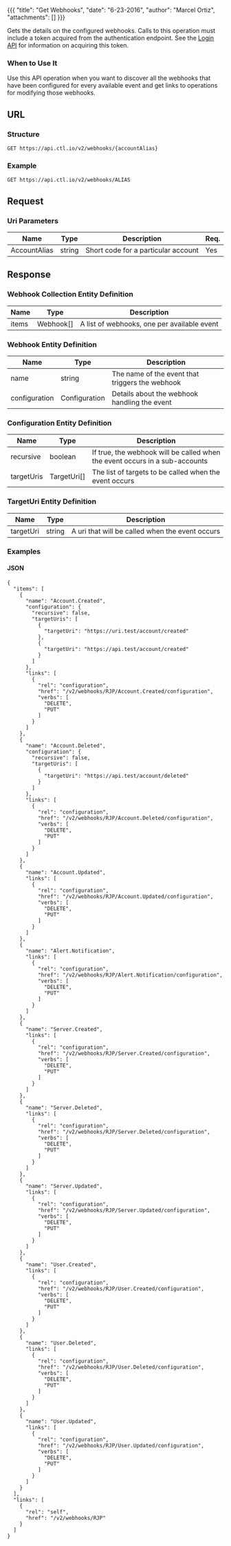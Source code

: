 {{{
  "title": "Get Webhooks",
  "date": "6-23-2016",
  "author": "Marcel Ortiz",
  "attachments": []
}}}

Gets the details on the configured webhooks. Calls to this operation must include a token acquired from the authentication endpoint. See the [Login API](../Authentication/login.md) for information on acquiring this token.

### When to Use It

Use this API operation when you want to discover all the webhooks that have been configured for every available event and get links to operations for modifying those webhooks.

## URL

### Structure

    GET https://api.ctl.io/v2/webhooks/{accountAlias}

### Example  
    GET https://api.ctl.io/v2/webhooks/ALIAS

## Request

### Uri Parameters

| Name | Type | Description | Req. |
| --- | --- | --- | --- |
| AccountAlias | string | Short code for a particular account | Yes |


## Response

### Webhook Collection Entity Definition

| Name | Type | Description |
| --- | --- | --- |
| items | Webhook[] | A list of webhooks, one per available event |

### Webhook Entity Definition

| Name | Type | Description |
| --- | --- | --- |
| name | string | The name of the event that triggers the webhook |
| configuration | Configuration | Details about the webhook handling the event |

### Configuration Entity Definition

| Name | Type | Description |
| --- | --- | --- |
| recursive | boolean | If true, the webhook will be called when the event occurs in a sub-accounts |
| targetUris | TargetUri[] | The list of targets to be called when the event occurs |


### TargetUri Entity Definition

| Name | Type | Description |
| --- | --- | --- |
| targetUri | string | A uri that will be called when the event occurs |

### Examples

#### JSON

    {
      "items": [
        {
          "name": "Account.Created",
          "configuration": {
            "recursive": false,
            "targetUris": [
              {
                "targetUri": "https://uri.test/account/created"
              },
              {
                "targetUri": "https://api.test/account/created"
              }
            ]
          },
          "links": [
            {
              "rel": "configuration",
              "href": "/v2/webhooks/RJP/Account.Created/configuration",
              "verbs": [
                "DELETE",
                "PUT"
              ]
            }
          ]
        },
        {
          "name": "Account.Deleted",
          "configuration": {
            "recursive": false,
            "targetUris": [
              {
                "targetUri": "https://api.test/account/deleted"
              }
            ]
          },
          "links": [
            {
              "rel": "configuration",
              "href": "/v2/webhooks/RJP/Account.Deleted/configuration",
              "verbs": [
                "DELETE",
                "PUT"
              ]
            }
          ]
        },
        {
          "name": "Account.Updated",
          "links": [
            {
              "rel": "configuration",
              "href": "/v2/webhooks/RJP/Account.Updated/configuration",
              "verbs": [
                "DELETE",
                "PUT"
              ]
            }
          ]
        },
        {
          "name": "Alert.Notification",
          "links": [
            {
              "rel": "configuration",
              "href": "/v2/webhooks/RJP/Alert.Notification/configuration",
              "verbs": [
                "DELETE",
                "PUT"
              ]
            }
          ]
        },
        {
          "name": "Server.Created",
          "links": [
            {
              "rel": "configuration",
              "href": "/v2/webhooks/RJP/Server.Created/configuration",
              "verbs": [
                "DELETE",
                "PUT"
              ]
            }
          ]
        },
        {
          "name": "Server.Deleted",
          "links": [
            {
              "rel": "configuration",
              "href": "/v2/webhooks/RJP/Server.Deleted/configuration",
              "verbs": [
                "DELETE",
                "PUT"
              ]
            }
          ]
        },
        {
          "name": "Server.Updated",
          "links": [
            {
              "rel": "configuration",
              "href": "/v2/webhooks/RJP/Server.Updated/configuration",
              "verbs": [
                "DELETE",
                "PUT"
              ]
            }
          ]
        },
        {
          "name": "User.Created",
          "links": [
            {
              "rel": "configuration",
              "href": "/v2/webhooks/RJP/User.Created/configuration",
              "verbs": [
                "DELETE",
                "PUT"
              ]
            }
          ]
        },
        {
          "name": "User.Deleted",
          "links": [
            {
              "rel": "configuration",
              "href": "/v2/webhooks/RJP/User.Deleted/configuration",
              "verbs": [
                "DELETE",
                "PUT"
              ]
            }
          ]
        },
        {
          "name": "User.Updated",
          "links": [
            {
              "rel": "configuration",
              "href": "/v2/webhooks/RJP/User.Updated/configuration",
              "verbs": [
                "DELETE",
                "PUT"
              ]
            }
          ]
        }
      ],
      "links": [
        {
          "rel": "self",
          "href": "/v2/webhooks/RJP"
        }
      ]
    }
